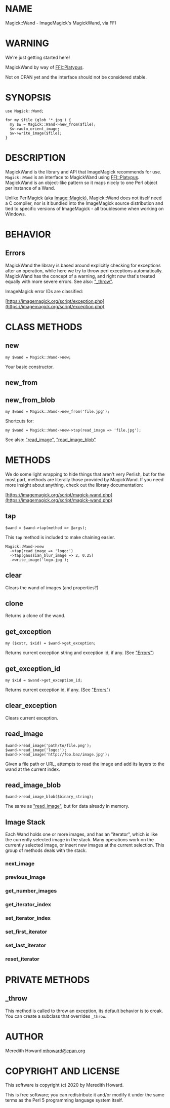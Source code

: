 # NAME

Magick::Wand - ImageMagick's MagickWand, via FFI

# WARNING

We're just getting started here!

MagickWand by way of [FFI::Platypus](https://metacpan.org/pod/FFI%3A%3APlatypus).

Not on CPAN yet and the interface should not be considered stable.

# SYNOPSIS

    use Magick::Wand;

    for my $file (glob '*.jpg') {
      my $w = Magick::Wand->new_from($file);
      $w->auto_orient_image;
      $w->write_image($file);
    }

# DESCRIPTION

MagickWand is the library and API that ImageMagick recommends for use.
`Magick::Wand` is an interface to MagickWand using [FFI::Platypus](https://metacpan.org/pod/FFI%3A%3APlatypus).
MagickWand is an object-like pattern so it maps nicely to one Perl object per
instance of a Wand.

Unlike PerlMagick (aka [Image::Magick](https://metacpan.org/pod/Image%3A%3AMagick)), Magick::Wand does not itself need
a C compiler, nor is it bundled into the ImageMagick source distribution and
tied to specific versions of ImageMagick - all troublesome when working on
Windows.

# BEHAVIOR

## Errors

MagickWand the library is based around explicitly checking for exceptions after
an operation, while here we try to throw perl exceptions automatically.
MagickWand has the concept of a warning, and right now that's treated equally
with more severe errors.  See also: ["\_throw"](#_throw).

ImageMagick error IDs are classified:

[https://imagemagick.org/script/exception.php](https://imagemagick.org/script/exception.php)

# CLASS METHODS

## new

    my $wand = Magick::Wand->new;

Your basic constructor.

## new\_from

## new\_from\_blob

    my $wand = Magick::Wand->new_from('file.jpg');

Shortcuts for:

    my $wand = Magick::Wand->new->tap(read_image => 'file.jpg');

See also: ["read\_image"](#read_image), ["read\_image\_blob"](#read_image_blob)

# METHODS

We do some light wrapping to hide things that aren't very Perlish, but for the
most part, methods are literally those provided by MagickWand.  If you need
more insight about anything, check out the library documentation:

[https://imagemagick.org/script/magick-wand.php](https://imagemagick.org/script/magick-wand.php)

## tap

    $wand = $wand->tap(method => @args);

This `tap` method is included to make chaining easier.

    Magick::Wand->new
      ->tap(read_image => 'logo:')
      ->tap(gaussian_blur_image => 2, 0.25)
      ->write_image('logo.jpg');

## clear

Clears the wand of images (and properties?)

## clone

Returns a clone of the wand.

## get\_exception

    my ($xstr, $xid) = $wand->get_exception;

Returns current exception string and exception id, if any. (See ["Errors"](#errors))

## get\_exception\_id

    my $xid = $wand->get_exception_id;

Returns current exception id, if any. (See ["Errors"](#errors))

## clear\_exception

Clears current exception.

## read\_image

    $wand->read_image('path/to/file.png');
    $wand->read_image('logo:');
    $wand->read_image('http://foo.baz/image.jpg');

Given a file path or URL, attempts to read the image and add its layers to the
wand at the current index.

## read\_image\_blob

    $wand->read_image_blob($binary_string);

The same as ["read\_image"](#read_image), but for data already in memory.

## Image Stack

Each Wand holds one or more images, and has an "iterator", which is like the
currently selected image in the stack.  Many operations work on the currently
selected image, or insert new images at the current selection.  This group of
methods deals with the stack.

### next\_image

### previous\_image

### get\_number\_images

### get\_iterator\_index

### set\_iterator\_index

### set\_first\_iterator

### set\_last\_iterator

### reset\_iterator

# PRIVATE METHODS

## \_throw

This method is called to throw an exception, its default behavior is to croak.
You can create a subclass that overrides `_throw`.

# AUTHOR

Meredith Howard <mhoward@cpan.org>

# COPYRIGHT AND LICENSE

This software is copyright (c) 2020 by Meredith Howard.

This is free software; you can redistribute it and/or modify it under the same
terms as the Perl 5 programming language system itself.

